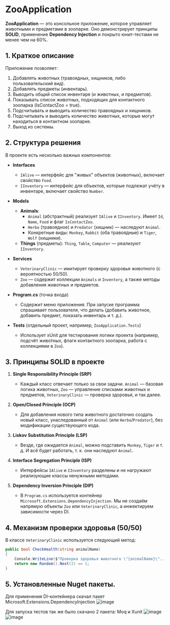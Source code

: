 # ZooApplication

**ZooApplication** — это консольное приложение, которое управляет животными и предметами в зоопарке. Оно демонстрирует принципы **SOLID**, применение **Dependency Injection** и покрыто юнит-тестами не менее чем на 60%.

## 1. Краткое описание

Приложение позволяет:

1. Добавлять животных (травоядных, хищников, либо пользовательский вид).
2. Добавлять предметы (инвентарь).
3. Выводить общий список инвентаря (и животных, и предметов).
4. Показывать список животных, подходящих для контактного зоопарка (IsContactZoo = true).
5. Подсчитывать и выводить количество травоядных и хищников.
6. Подсчитывать и выводить количество животных, которые могут находиться в контактном зоопарке.
7. Выход из системы.

## 2. Структура решения

В проекте есть несколько важных компонентов:

- **Interfaces**  
  - `IAlive` — интерфейс для "живых" объектов (животных), включает свойство `Food`.  
  - `IInventory` — интерфейс для объектов, которые подлежат учёту в инвентаре, включает свойство `Number`.  

- **Models**  
  - **Animals**:  
    - `Animal` (абстрактный) реализует `IAlive` и `IInventory`. Имеет `Id`, `Name`, `Food` и флаг `IsContactZoo`.  
    - `Herbo` (травоядное) и `Predator` (хищник) — наследуют `Animal`.  
    - Конкретные виды: `Monkey`, `Rabbit` (оба травоядные) и `Tiger`, `Wolf` (хищники).  
  - **Things** (предметы): `Thing`, `Table`, `Computer` — реализуют `IInventory`.

- **Services**  
  - `VeterinaryClinic` — имитирует проверку здоровья животного (с вероятностью 50/50).  
  - `Zoo` — содержит коллекции `Animals` и `Inventory`, а также методы добавления животных и предметов.

- **Program.cs** (точка входа)  
  - Содержит меню приложения. При запуске программа спрашивает пользователя, что делать (добавить животное, добавить предмет, показать инвентарь и т. д.).

- **Tests** (отдельный проект, например, `ZooApplication.Tests`)  
  - Использует xUnit для тестирования логики проекта (например, подсчёт животных, флаги контактного зоопарка, работа с коллекциями в `Zoo`).

## 3. Принципы SOLID в проекте

1. **Single Responsibility Principle (SRP)**  
   - Каждый класс отвечает только за свои задачи. `Animal` — базовая логика животных, `Zoo` — управление списками животных и предметов, `VeterinaryClinic` — проверка здоровья, и так далее.

2. **Open/Closed Principle (OCP)**  
   - Для добавления нового типа животного достаточно создать новый класс, унаследованный от `Animal` (или `Herbo`/`Predator`), без модификации существующего кода.

3. **Liskov Substitution Principle (LSP)**  
   - Везде, где ожидается `Animal`, можно подставить `Monkey`, `Tiger` и т. д. И всё будет работать, т. к. они наследуют `Animal`.

4. **Interface Segregation Principle (ISP)**  
   - Интерфейсы `IAlive` и `IInventory` разделены и не нагружают реализующие классы ненужными методами.

5. **Dependency Inversion Principle (DIP)**  
   - В `Program.cs` используется контейнер `Microsoft.Extensions.DependencyInjection`. Мы не создаём напрямую объекты `Zoo` или `VeterinaryClinic`, а инжектируем зависимости через DI.

## 4. Механизм проверки здоровья (50/50)

В классе `VeterinaryClinic` используется следующий метод:

```csharp
public bool CheckHealth(string animalName)
{
    Console.WriteLine($"Проверка здоровья животного \"{animalName}\"...");
    return new Random().Next(2) == 1;
}
```

## 5. Установленные Nuget пакеты.
Для применения DI-контейнера скачал пакет Microsoft.Extensions.DependencyInjection
![image](https://github.com/user-attachments/assets/41a1515d-ebee-47f5-b296-4270c810abc9)

Для запуска тестов так же было скачано 2 пакета: Moq и Xunit
![image](https://github.com/user-attachments/assets/7944df9d-da47-49a6-b883-695d6a78cefa) ![image](https://github.com/user-attachments/assets/773cee45-bfc1-4be4-ad40-ced381202605)

